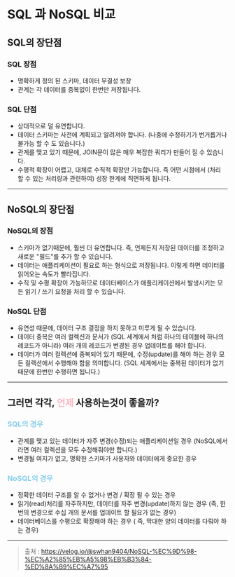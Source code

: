


# SQL 과 NoSQL 비교

## SQL의 장단점
### SQL 장점
- 명확하게 정의 된 스키마, 데이터 무결성 보장
- 관계는 각 데이터를 중복없이 한번만 저장됩니다.

### SQL 단점
- 상대적으로 덜 유연합니다.
- 데이터 스키마는 사전에 계획되고 알려져야 합니다. (나중에 수정하기가 번거롭거나 불가능 할 수 도 있습니다.)
- 관계를 맺고 있기 때문에, JOIN문이 많은 매우 복잡한 쿼리가 만들어 질 수 있습니다.
- 수평적 확장이 어렵고, 대체로 수직적 확장만 가능합니다. 즉 어떤 시점에서 (처리 할 수 있는 처리량과 관련하여) 성장 한계에 직면하게 됩니다.

---

## NoSQL의 장단점
### NoSQL의 장점
- 스키마가 없기때문에, 훨씬 더 유연합니다. 즉, 언제든지 저장된 데이터를 조정하고 새로운 "필드"를 추가 할 수 있습니다.
- 데이터는 애플리케이션이 필요로 하는 형식으로 저장됩니다. 이렇게 하면 데이터를 읽어오는 속도가 빨라집니다.
- 수직 및 수평 확장이 가능하므로 데이터베이스가 애플리케이션에서 발생시키는 모든 읽기 / 쓰기 요청을 처리 할 수 있습니다.

### NoSQL 단점
- 유연성 때문에, 데이터 구조 결정을 하지 못하고 미루게 될 수 있습니다.
- 데이터 중복은 여러 컬렉션과 문서가 (SQL 세계에서 처럼 하나의 테이블에 하나의 레코드가 아니라) 여러 개의 레코드가 변경된 경우 업데이트를 해야 합니다.
- 데이터가 여러 컬렉션에 중복되어 있기 때문에, 수정(update)를 해야 하는 경우 모든 컬렉션에서 수행해야 함을 의미합니다. (SQL 세계에서는 중복된 데이터가 없기 때문에 한번만 수행하면 됩니다.)

---

## 그러면 각각, <span style="color: lightpink;">언제</span> 사용하는것이 좋을까?
### <span style="color: skyblue;">SQL의 경우</span>
- 관계를 맺고 있는 데이터가 자주 변경(수정)되는 애플리케이션일 경우 (NoSQL에서라면 여러 컬렉션을 모두 수정해줘야만 합니다.)
- 변경될 여지가 없고, 명확한 스키마가 사용자와 데이터에게 중요한 경우

### <span style="color: skyblue;">NoSQL의 경우</span>
- 정확한 데이터 구조를 알 수 없거나 변경 / 확장 될 수 있는 경우
- 읽기(read)처리를 자주하지만, 데이터를 자주 변경(update)하지 않는 경우 (즉, 한번의 변경으로 수십 개의 문서를 업데이트 할 필요가 없는 경우)
- 데이터베이스를 수평으로 확장해야 하는 경우 ( 즉, 막대한 양의 데이터를 다뤄야 하는 경우)

---

> 출처 : https://velog.io/@swhan9404/NoSQL-%EC%9D%98-%EC%A2%85%EB%A5%98%EB%B3%84-%ED%8A%B9%EC%A7%95
